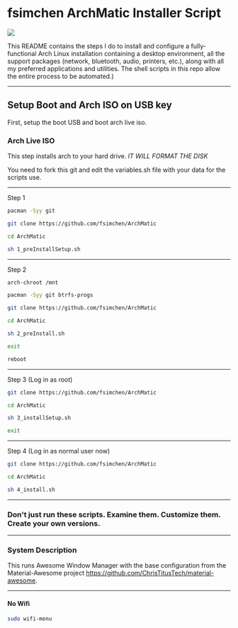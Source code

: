# fsimchen ArchMatic Installer Script

<img src="https://i.imgur.com/Yn29sze.png" />

This README contains the steps I do to install and configure a fully-functional Arch Linux installation containing a desktop environment, all the support packages (network, bluetooth, audio, printers, etc.), along with all my preferred applications and utilities. The shell scripts in this repo allow the entire process to be automated.)

---

## Setup Boot and Arch ISO on USB key

First, setup the boot USB and boot arch live iso. 

### Arch Live ISO

This step installs arch to your hard drive. *IT WILL FORMAT THE DISK*

You need to fork this git and edit the variables.sh file with your data for the scripts use.

---

Step 1
```bash
pacman -Syy git
```
```bash
git clone https://github.com/fsimchen/ArchMatic
```
```bash
cd ArchMatic
```
```bash
sh 1_preInstallSetup.sh
```
---
Step 2
```bash
arch-chroot /mnt
```
```bash
pacman -Syy git btrfs-progs
```
```bash
git clone https://github.com/fsimchen/ArchMatic
```
```bash
cd ArchMatic
```
```bash
sh 2_preInstall.sh
```
```bash
exit
```
```bash
reboot
```
---
Step 3 (Log in as root)
```bash
git clone https://github.com/fsimchen/ArchMatic
```
```bash
cd ArchMatic
```
```bash
sh 3_installSetup.sh
```
```bash
exit
```
---
Step 4 (Log in as normal user now)
```bash
git clone https://github.com/fsimchen/ArchMatic
```
```bash
cd ArchMatic
```
```bash
sh 4_install.sh
```
---
### Don't just run these scripts. Examine them. Customize them. Create your own versions.

---

### System Description
This runs Awesome Window Manager with the base configuration from the Material-Awesome project <https://github.com/ChrisTitusTech/material-awesome>.

---

#### No Wifi

```bash
sudo wifi-menu
```
